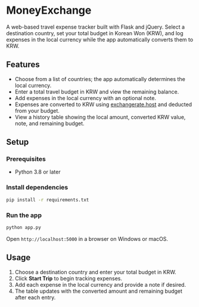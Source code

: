 # MoneyExchange

A web-based travel expense tracker built with Flask and jQuery. Select a destination country, set your total budget in Korean Won (KRW), and log expenses in the local currency while the app automatically converts them to KRW.

## Features
- Choose from a list of countries; the app automatically determines the local currency.
- Enter a total travel budget in KRW and view the remaining balance.
- Add expenses in the local currency with an optional note.
- Expenses are converted to KRW using [exchangerate.host](https://exchangerate.host) and deducted from your budget.
- View a history table showing the local amount, converted KRW value, note, and remaining budget.

## Setup

### Prerequisites
- Python 3.8 or later

### Install dependencies
```bash
pip install -r requirements.txt
```

### Run the app
```bash
python app.py
```
Open `http://localhost:5000` in a browser on Windows or macOS.

## Usage
1. Choose a destination country and enter your total budget in KRW.
2. Click **Start Trip** to begin tracking expenses.
3. Add each expense in the local currency and provide a note if desired.
4. The table updates with the converted amount and remaining budget after each entry.
